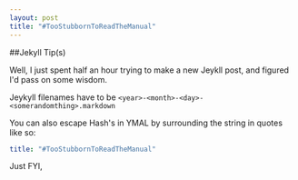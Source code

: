 ```yaml
---
layout: post
title: "#TooStubbornToReadTheManual"
---
```

##Jekyll Tip(s)

Well, I just spent half an hour trying to make a new Jeykll post, and figured I'd pass on some wisdom.

Jeykyll filenames have to be ``<year>-<month>-<day>-<somerandomthing>.markdown``
	
You can also escape Hash's in YMAL by surrounding the string in quotes like so: 

```yaml
title: "#TooStubbornToReadTheManual"
```

Just FYI,